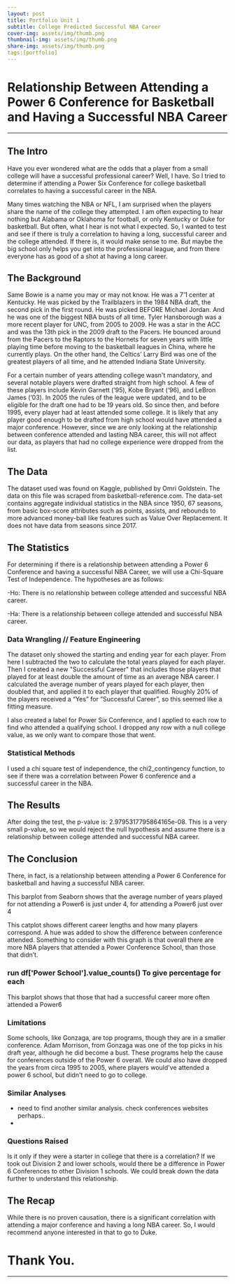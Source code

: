 ```yaml
---
layout: post
title: Portfolio Unit 1
subtitle: College Predicted Successful NBA Career
cover-img: assets/img/thumb.png
thumbnail-img: assets/img/thumb.png
share-img: assets/img/thumb.png
tags:[portfolio]
---
```


# Relationship Between Attending a Power 6 Conference for Basketball and Having a Successful NBA Career



---

## The Intro
Have you ever wondered what are the odds that a player from a small college will have a successful professional career? Well, I have. So I tried to determine if attending a Power Six Conference for college basketball correlates to having a successful career in the NBA. 

Many times watching the NBA or NFL, I am surprised when the players share the name of the college they attempted. I am often expecting to hear nothing but Alabama or Oklahoma for football, or only Kentucky or Duke for basketball. But often, what I hear is not what I expected. So, I wanted to test and see if there is truly a correlation to having a long, successful career and the college attended. If there is, it would make sense to me. But maybe the big school only helps you get into the professional league, and from there everyone has as good of a shot at having a long career. 

## The Background

Same Bowie is a name you may or may not know. He was a 7’1 center at Kentucky. He was picked by the Trailblazers in the 1984 NBA draft, the second pick in the first round. He was picked BEFORE Michael Jordan. And he was one of the biggest NBA busts of all time. Tyler Hansborough was a more recent player for UNC, from 2005 to 2009. He was a star in the ACC and was the 13th pick in the 2009 draft to the Pacers. He bounced around from the Pacers to the Raptors to the Hornets for seven years with little playing time before moving to the basketball leagues in China, where he currently plays. On the other hand, the Celtics’ Larry Bird was one of the greatest players of all time, and he attended Indiana State University.

For a certain number of years attending college wasn't mandatory, and several notable players were drafted straight from high school. A few of these players include Kevin Garnett (‘95), Kobe Bryant (‘96), and LeBron James (‘03). In 2005 the rules of the league were updated, and to be eligible for the draft one had to be 19 years old. So since then, and before 1995, every player had at least attended some college. It is likely that any player good enough to be drafted from high school would have attended a major conference. However, since we are only looking at the relationship between conference attended and lasting NBA career, this will not affect our data, as players that had no college experience were dropped from the list. 

## The Data

The dataset used was found on Kaggle, published by Omri Goldstein. The data on this file was scraped from basketball-reference.com. The data-set contains aggregate individual statistics in the NBA since 1950, 67 seasons, from basic box-score attributes such as points, assists, and rebounds to more advanced money-ball like features such as Value Over Replacement. It does not have data from seasons since 2017.

## The Statistics 

For determining if there is a relationship between attending a Power 6 Conference and having a successful NBA Career, we will use a Chi-Square Test of Independence. The hypotheses are as follows:

-Ho: There is no relationship between college attended and successful NBA career.

-Ha: There is a relationship between college attended and successful NBA career.

### Data Wrangling // Feature Engineering
The dataset only showed the starting and ending year for each player. From here I subtracted the two to calculate the total years played for each player. Then I created a new "Successful Career" that includes those players that played for at least double the amount of time as an average NBA career. I calculated the average number of years played for each player, then doubled that, and applied it to each player that qualified. Roughly 20% of the players received a “Yes” for “Successful Career”, so this seemed like a fitting measure.
 
I also created a label for Power Six Conference, and I applied to each row to find who attended a qualifying school. 
I dropped any row with a null college value, as we only want to compare those that went.

### Statistical Methods
I used a chi square test of independence, the chi2_contingency function, to see if there was a correlation between Power 6 conference and a successful career in the NBA.

## The Results

After doing the test, the p-value is: 2.9795317795864165e-08. This is a very small p-value, so we would reject the null hypothesis and assume there is a relationship between college attended and successful NBA career. 

## The Conclusion
There, in fact, is a relationship between attending a Power 6 Conference for basketball and having a successful NBA career.


This barplot from Seaborn shows that the average number of years played for not attending a Power6 is just under 4, for attending a Power6 just over 4


This catplot shows different career lengths and how many players correspond. A hue was added to show the difference between conference attended. Something to consider with this graph is that overall there are more NBA players that attended a Power Conference School, than those that didn’t. 

### run df['Power School'].value_counts() To give percentage for each


This barplot shows that those that had a successful career more often attended a Power6

### Limitations
Some schools, like Gonzaga, are top programs, though they are in a smaller conference. Adam Morrison, from Gonzaga was one of the top picks in his draft year, although he did become a bust. These programs help the cause for conferences outside of the Power 6 overall. We could also have dropped the years from circa 1995 to 2005, where players would've attended a power 6 school, but didn't need to go to college.

### Similar Analyses
- need to find another similar analysis. check conferences websites perhaps..
- 
### Questions Raised
Is it only if they were a starter in college that there is a correlation? If we took out Division 2 and lower schools, would there be a difference in Power 6 Conferences to other Division 1 schools. We could break down the data further to understand this relationship. 

## The Recap

While there is no proven causation, there is a significant correlation with attending a major conference and having a long NBA career. So, I would recommend anyone interested in that to go to Duke.

# Thank You.

---

